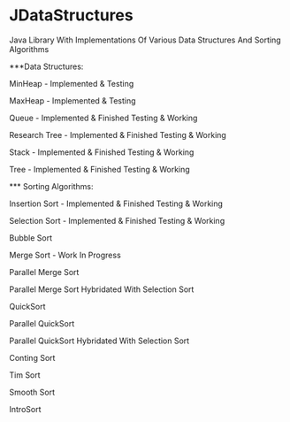 JDataStructures
===============

Java Library With Implementations Of Various Data Structures And Sorting Algorithms


***Data Structures:

MinHeap - Implemented & Testing

MaxHeap - Implemented & Testing

Queue - Implemented & Finished Testing & Working

Research Tree - Implemented & Finished Testing & Working

Stack - Implemented & Finished Testing & Working

Tree - Implemented & Finished Testing & Working




*** Sorting Algorithms:

Insertion Sort - Implemented & Finished Testing & Working

Selection Sort - Implemented & Finished Testing & Working

Bubble Sort

Merge Sort - Work In Progress

Parallel Merge Sort 

Parallel Merge Sort Hybridated With Selection Sort

QuickSort

Parallel QuickSort

Parallel QuickSort Hybridated With Selection Sort

Conting Sort

Tim Sort

Smooth Sort

IntroSort
